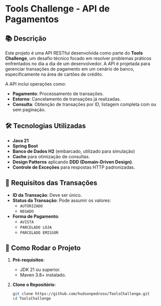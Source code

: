 # Tools Challenge - API de Pagamentos

## 📚 Descrição
Este projeto é uma API RESTful desenvolvida como parte do **Tools Challenge**, um desafio técnico focado em resolver problemas práticos enfrentados no dia a dia de um desenvolvedor. A API é projetada para gerenciar transações de pagamento em um cenário de banco, especificamente na área de cartões de crédito. 

A API inclui operações como:
- **Pagamento**: Processamento de transações.
- **Estorno**: Cancelamento de transações já realizadas.
- **Consulta**: Obtenção de transações por ID, listagem completa com ou sem paginação.

## 🛠 Tecnologias Utilizadas
- **Java 21**
- **Spring Boot**
- **Banco de Dados H2** (embarcado, utilizado para simulação)
- **Cache** para otimização de consultas.
- **Design Patterns** aplicando **DDD (Domain-Driven Design)**.
- **Controle de Exceções** para respostas HTTP padronizadas.

## 📑 Requisitos das Transações
- **ID da Transação**: Deve ser único.
- **Status da Transação**: Pode assumir os valores:
  - `AUTORIZADO`
  - `NEGADO`
- **Forma de Pagamento**:
  - `AVISTA`
  - `PARCELADO LOJA`
  - `PARCELADO EMISSOR`

## 🚀 Como Rodar o Projeto
1. **Pré-requisitos**:
   - JDK 21 ou superior.
   - Maven 3.8+ instalado.

2. **Clone o Repositório**:
   ```bash
   git clone https://github.com/hudsonpedroso/ToolsChallenge.git
   cd ToolsChallenge
